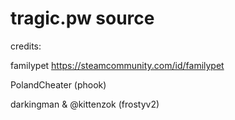 # tragic.pw source


credits:

familypet https://steamcommunity.com/id/familypet

PolandCheater (phook)

darkingman & @kittenzok (frostyv2)